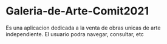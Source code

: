 # Galeria-de-Arte-Comit2021

Es una aplicacion dedicada a la venta de obras unicas de arte independiente. El usuario podra navegar, consultar, etc
